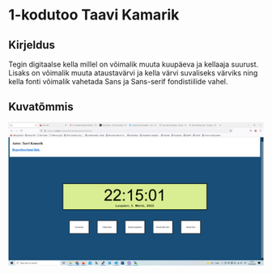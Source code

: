 # 1-kodutoo Taavi Kamarik

## Kirjeldus

Tegin digitaalse kella millel on võimalik muuta kuupäeva ja kellaaja suurust. Lisaks on võimalik muuta ataustavärvi ja kella värvi suvaliseks värviks ning kella fonti võimalik vahetada Sans ja Sans-serif fondistiilide vahel.

## Kuvatõmmis

![Kuvatõmmis](https://github.com/TaaviKamarik/1-kodutoo/blob/b5d54fc4de3f109636d7526aa05b6d824109a55f/Taavi%20Kamarik%20kodut%C3%B6%C3%B6/kodutoo1.png)
